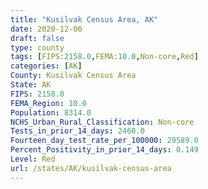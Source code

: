 ```yaml
---
title: "Kusilvak Census Area, AK"
date: 2020-12-06
draft: false
type: county
tags: [FIPS:2158.0,FEMA:10.0,Non-core,Red]
categories: [AK]
County: Kusilvak Census Area
State: AK
FIPS: 2158.0
FEMA_Region: 10.0
Population: 8314.0
NCHS_Urban_Rural_Classification: Non-core
Tests_in_prior_14_days: 2460.0
Fourteen_day_test_rate_per_100000: 29589.0
Percent_Positivity_in_prior_14_days: 0.149
Level: Red
url: /states/AK/kusilvak-census-area
---
```



